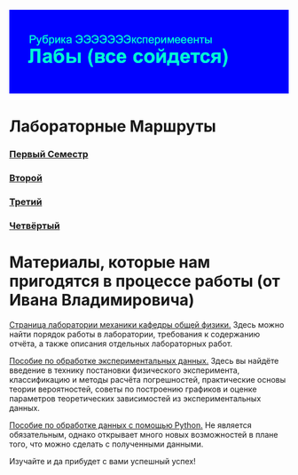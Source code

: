 ![alt-текст](https://github.com/skolkovo-bba/labs/blob/main/шапка.png?raw=true)

# Лабораторные Маршруты
### [Первый Семестр](https://old.mipt.ru/upload/medialibrary/3be/marshruty.pdf)
### [Второй](https://old.mipt.ru/upload/medialibrary/b39/1kurs-_-vesna23_laby_marshruty.pdf)
### [Третий](https://old.mipt.ru/education/chair/physics/S_III/EL-%D0%A2%D0%B5%D0%BC%D1%8B%20%D0%B8%20%D0%BC%D1%80%D1%88%D1%80_2023-21-VIII.pdf)
### [Четвёртый](https://old.mipt.ru/education/chair/physics/S_IV/2%D0%BA%20%D0%BC%D0%B0%D1%80%D1%88%D1%80%D1%83%D1%82%D1%8B%20%D0%BE%D0%BF%D1%82%D0%B8%D0%BA%D0%B0%202024.pdf)

# Материалы, которые нам пригодятся в процессе работы (от Ивана Владимировича)

[Страница лаборатории механики кафедры общей физики.](https://mipt.ru/education/chair/physics/S_I/lab/) Здесь можно найти порядок работы в лаборатории, требования к содержанию отчёта, а также описания отдельных лабораторных работ.

[Пособие по обработке экспериментальных данных.](https://mipt.ru/upload/medialibrary/111/main.pdf) Здесь вы найдёте введение в технику постановки физического эксперимента, классификацию и методы расчёта погрешностей, практические основы теории вероятностей, советы по построению графиков и оценке параметров теоретических зависимостей из экспериментальных данных.

[Пособие по обработке данных с помощью Python.](https://sciprogcentre.github.io/python-scientific-book/) Не является обязательным, однако открывает много новых возможностей в плане того, что можно сделать с полученными данными.

Изучайте и да прибудет с вами успешный успех!
